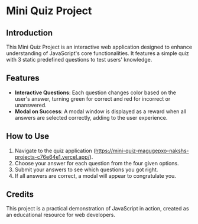 # Mini Quiz Project

## Introduction
This Mini Quiz Project is an interactive web application designed to enhance understanding of JavaScript's core functionalities. It features a simple quiz with 3 static predefined questions to test users' knowledge.

## Features
- **Interactive Questions**: Each question changes color based on the user's answer, turning green for correct and red for incorrect or unanswered.
- **Modal on Success**: A modal window is displayed as a reward when all answers are selected correctly, adding to the user experience.

## How to Use
1. Navigate to the quiz application (https://mini-quiz-magugepxo-nakshs-projects-c76e64e1.vercel.app/).
2. Choose your answer for each question from the four given options.
3. Submit your answers to see which questions you got right.
4. If all answers are correct, a modal will appear to congratulate you.

## Credits
This project is a practical demonstration of JavaScript in action, created as an educational resource for web developers.

